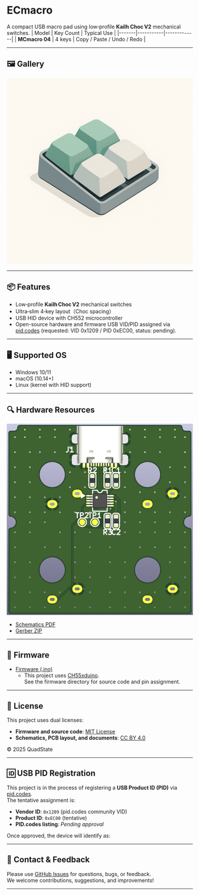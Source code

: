 # ECmacro

A compact USB macro pad using low‑profile **Kailh Choc V2** mechanical switches. 
| Model | Key Count | Typical Use |
|-------|-----------|-------------|
| **MCmacro 04** | 4 keys | Copy / Paste / Undo / Redo |

---

## 🖼️ Gallery

![Image View](./images/mcmacro04_image.png)

---

## 📦 Features

- Low‑profile **Kailh Choc V2** mechanical switches  
- Ultra‑slim 4‑key layout（Choc spacing）  
- USB HID device with CH552 microcontroller
- Open-source hardware and firmware
USB VID/PID assigned via [pid.codes](https://pid.codes/) (requested: VID 0x1209 / PID 0xEC00, status: pending).

---

## 🖥️ Supported OS

- Windows 10/11
- macOS (10.14+)
- Linux (kernel with HID support)

---

## 🔍 Hardware Resources
![PCB Top View](./images/mcmacro04_topview.png)  
- [Schematics PDF](./hardware/mcmacro04_schematic.pdf)  
- [Gerber ZIP](./hardware/mcmacro04_gerber.zip)  

---

## 🧩 Firmware

- [Firmware (.ino)](./firmware/mcmacro04/mcmacro04.ino)  
  - This project uses [CH55xduino](https://github.com/DeqingSun/ch55xduino).  
    See the firmware directory for source code and pin assignment.
---

## 📄 License

This project uses dual licenses:

- **Firmware and source code**: [MIT License](./LICENSE-MIT.txt)
- **Schematics, PCB layout, and documents**: [CC BY 4.0](./LICENSE-CCBY.txt)

© 2025 QuadState

---

## 🆔 USB PID Registration

This project is in the process of registering a **USB Product ID (PID)** via [pid.codes](https://pid.codes/).  
The tentative assignment is:

- **Vendor ID**: `0x1209` (pid.codes community VID)
- **Product ID**: `0xEC00` (tentative)
- **PID.codes listing**: _Pending approval_

Once approved, the device will identify as:

---

## 💬 Contact & Feedback

Please use [GitHub Issues](https://github.com/QuadState/mcmacro/issues) for questions, bugs, or feedback.  
We welcome contributions, suggestions, and improvements!

---